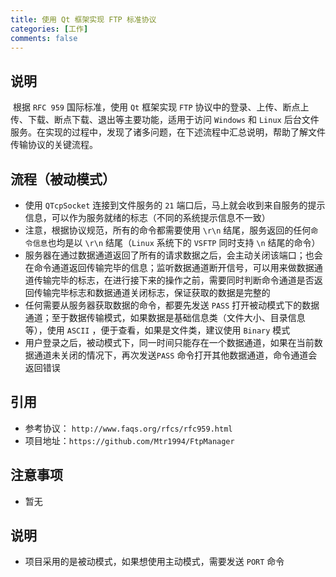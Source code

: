 ```yaml
---
title: 使用 Qt 框架实现 FTP 标准协议
categories: [工作]
comments: false
---
```


## 说明

​	根据 `RFC 959` 国际标准，使用 `Qt` 框架实现 `FTP` 协议中的登录、上传、断点上传、下载、断点下载、退出等主要功能，适用于访问 `Windows` 和 `Linux` 后台文件服务。在实现的过程中，发现了诸多问题，在下述流程中汇总说明，帮助了解文件传输协议的关键流程。

## 流程（被动模式）
- 使用 `QTcpSocket` 连接到文件服务的 `21` 端口后，马上就会收到来自服务的提示信息，可以作为服务就绪的标志（不同的系统提示信息不一致）
- 注意，根据协议规范，所有的命令都需要使用 `\r\n` 结尾，服务返回的任何`命令信息`也均是以 `\r\n` 结尾（`Linux` 系统下的 `VSFTP` 同时支持 `\n` 结尾的命令）
- 服务器在通过数据通道返回了所有的请求数据之后，会主动关闭该端口；也会在命令通道返回传输完毕的信息；监听数据通道断开信号，可以用来做数据通道传输完毕的标志，在进行接下来的操作之前，需要同时判断命令通道是否返回传输完毕标志和数据通道关闭标志，保证获取的数据是完整的
- 任何需要从服务器获取数据的命令，都要先发送 `PASS` 打开被动模式下的数据通道；至于数据传输模式，如果数据是基础信息类（文件大小、目录信息等），使用 `ASCII` ，便于查看，如果是文件类，建议使用 `Binary` 模式
- 用户登录之后，被动模式下，同一时间只能存在一个数据通道，如果在当前数据通道未关闭的情况下，再次发送`PASS` 命令打开其他数据通道，命令通道会返回错误

## 引用

* 参考协议： `http://www.faqs.org/rfcs/rfc959.html`
* 项目地址：`https://github.com/Mtr1994/FtpManager`

## 注意事项

- 暂无

## 说明
- 项目采用的是被动模式，如果想使用主动模式，需要发送 `PORT` 命令
